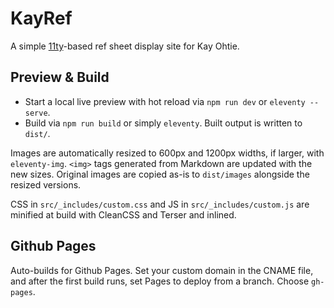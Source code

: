 # KayRef

A simple [11ty](https://www.11ty.dev/)-based ref sheet display site for Kay Ohtie.

## Preview & Build

- Start a local live preview with hot reload via `npm run dev` or `eleventy --serve`.
- Build via `npm run build` or simply `eleventy`. Built output is written to `dist/`.

Images are automatically resized to 600px and 1200px widths, if larger, with `eleventy-img`. `<img>` tags generated from Markdown are updated with the new sizes. Original images are copied as-is to `dist/images` alongside the resized versions.

CSS in `src/_includes/custom.css` and JS in `src/_includes/custom.js` are minified at build with CleanCSS and Terser and inlined.

## Github Pages

Auto-builds for Github Pages. Set your custom domain in the CNAME file, and after the first build runs, set Pages to deploy from a branch. Choose `gh-pages`.